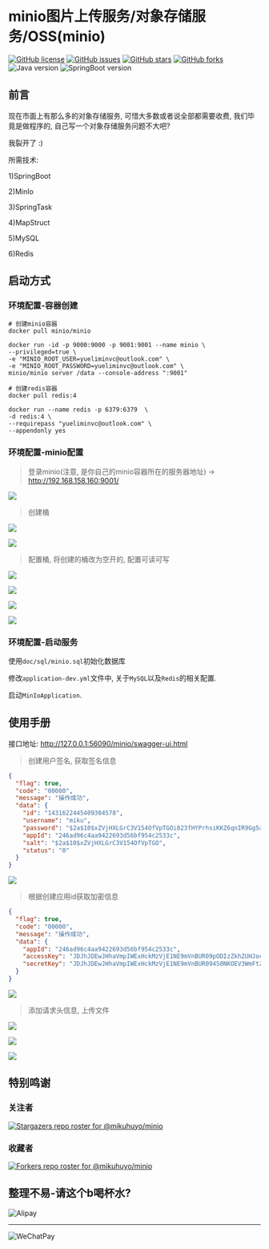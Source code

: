 # minio图片上传服务/对象存储服务/OSS(minio)

[![GitHub license](https://img.shields.io/github/license/mikuhuyo/minio)](https://github.com/mikuhuyo/minio/blob/master/LICENSE)
[![GitHub issues](https://img.shields.io/github/issues/mikuhuyo/minio)](https://github.com/mikuhuyo/minio/issues)
[![GitHub stars](https://img.shields.io/github/stars/mikuhuyo/minio)](https://github.com/mikuhuyo/minio/stargazers)
[![GitHub forks](https://img.shields.io/github/forks/mikuhuyo/minio)](https://github.com/mikuhuyo/minio/network)
![Java version](https://img.shields.io/badge/Jdk-11-yellow)
![SpringBoot version](https://img.shields.io/badge/SpringBoot-2.1.13-brightgreen)

## 前言

现在市面上有那么多的对象存储服务, 可惜大多数或者说全部都需要收费, 我们毕竟是做程序的, 自己写一个对象存储服务问题不大吧?

我裂开了 :)

所需技术: 

1)SpringBoot

2)MinIo

3)SpringTask

4)MapStruct

5)MySQL

6)Redis

## 启动方式

### 环境配置-容器创建

```shell script
# 创建minio容器
docker pull minio/minio

docker run -id -p 9000:9000 -p 9001:9001 --name minio \
--privileged=true \
-e "MINIO_ROOT_USER=yueliminvc@outlook.com" \
-e "MINIO_ROOT_PASSWORD=yueliminvc@outlook.com" \
minio/minio server /data --console-address ":9001"

# 创建redis容器
docker pull redis:4

docker run --name redis -p 6379:6379  \
-d redis:4 \
--requirepass "yueliminvc@outlook.com" \
--appendonly yes
```

### 环境配置-minio配置

> 登录minio(注意, 是你自己的minio容器所在的服务器地址) -> http://192.168.158.160:9001/

![](./doc/images/minio-01.png)

> 创建桶

![](./doc/images/minio-02.png)

![](./doc/images/minio-03.png)

> 配置桶, 将创建的桶改为空开的, 配置可读可写

![](./doc/images/minio-04.png)

![](./doc/images/minio-05.png)

![](./doc/images/minio-06.png)

![](./doc/images/minio-07.png)

### 环境配置-启动服务

使用`doc/sql/minio.sql`初始化数据库

修改`application-dev.yml`文件中, 关于`MySQL`以及`Redis`的相关配置.

启动`MinIoApplication`.

## 使用手册

接口地址: http://127.0.0.1:56090/minio/swagger-ui.html

> 创建用户签名, 获取签名信息

```json
{
  "flag": true,
  "code": "00000",
  "message": "操作成功",
  "data": {
    "id": "1431622445409304578",
    "username": "miku",
    "password": "$2a$10$xZVjHXLGrC3V154OfVpTGOi823fHYPrhsiKKZ6qnIR9Gg5a.5p..O",
    "appId": "246ad96c4aa9422693d56bf954c2533c",
    "salt": "$2a$10$xZVjHXLGrC3V154OfVpTGO",
    "status": "0"
  }
}
```

![](./doc/images/doc-01.png)

> 根据创建应用id获取加密信息

```json
{
  "flag": true,
  "code": "00000",
  "message": "操作成功",
  "data": {
    "appId": "246ad96c4aa9422693d56bf954c2533c",
    "accessKey": "JDJhJDEwJHhaVmpIWExHckMzVjE1NE9mVnBUR09pODIzZkhZUHJoc2lLS1o2cW5JUjlHZzVhLjVwLi5P",
    "secretKey": "JDJhJDEwJHhaVmpIWExHckMzVjE1NE9mVnBUR094S0NKOEV3WmFtZlpiTWsyWFdqLmxRRGNFRDlLbTlt"
  }
}
```

![](./doc/images/doc-02.png)

> 添加请求头信息, 上传文件

![](./doc/images/doc-03.png)

![](./doc/images/doc-04.png)

![](./doc/images/doc-05.png)

## 特别鸣谢

### 关注者

[![Stargazers repo roster for @mikuhuyo/minio](https://reporoster.com/stars/mikuhuyo/minio)](https://github.com/mikuhuyo/minio/stargazers)

### 收藏者

[![Forkers repo roster for @mikuhuyo/minio](https://reporoster.com/forks/mikuhuyo/minio)](https://github.com/mikuhuyo/minio/network/members)

## 整理不易-请这个b喝杯水?

![Alipay](./doc/images/alipays.png)

---

![WeChatPay](./doc/images/wechats.png)
